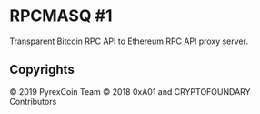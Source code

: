 # RPCMASQ #1

Transparent Bitcoin RPC API to Ethereum RPC API proxy server.

## Copyrights

&copy; 2019 PyrexCoin Team
&copy; 2018 0xA01 and CRYPTOFOUNDARY Contributors

